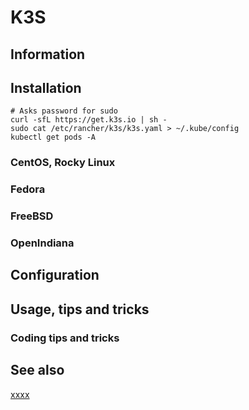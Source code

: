 # K3S

## Information

## Installation

```shell
# Asks password for sudo
curl -sfL https://get.k3s.io | sh -
sudo cat /etc/rancher/k3s/k3s.yaml > ~/.kube/config
kubectl get pods -A
```


### CentOS, Rocky Linux

### Fedora

### FreeBSD

### OpenIndiana

## Configuration

## Usage, tips and tricks

### Coding tips and tricks

## See also

[xxxx](http://yyyyy)
